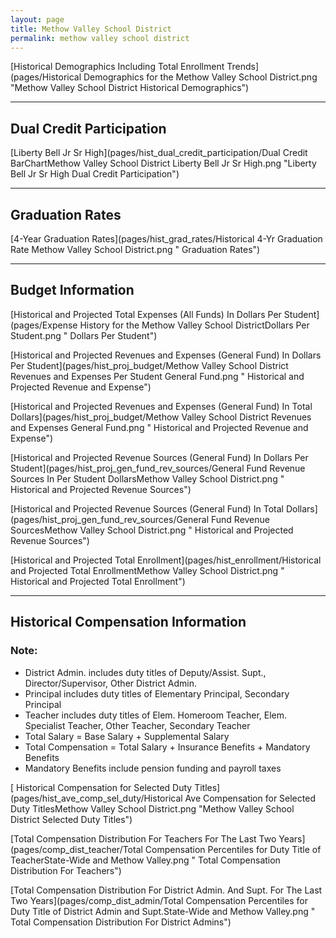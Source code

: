 ```yaml
---
layout: page
title: Methow Valley School District
permalink: methow valley school district
---
```



[Historical Demographics Including Total Enrollment Trends](pages/Historical Demographics for the Methow Valley School District.png "Methow Valley School District Historical Demographics")

___

## Dual Credit Participation

[Liberty Bell Jr Sr High](pages/hist_dual_credit_participation/Dual Credit BarChartMethow Valley School District Liberty Bell Jr Sr High.png "Liberty Bell Jr Sr High Dual Credit Participation")


___

## Graduation Rates

[4-Year Graduation Rates](pages/hist_grad_rates/Historical 4-Yr Graduation Rate Methow Valley School District.png " Graduation Rates")


___

## Budget Information

[Historical and Projected Total Expenses (All Funds) In Dollars Per Student](pages/Expense History for the Methow Valley School DistrictDollars Per Student.png " Dollars Per Student")

[Historical and Projected Revenues and Expenses (General Fund) In Dollars Per Student](pages/hist_proj_budget/Methow Valley School District Revenues and Expenses Per Student General Fund.png " Historical and Projected Revenue and Expense")

[Historical and Projected Revenues and Expenses (General Fund) In Total Dollars](pages/hist_proj_budget/Methow Valley School District Revenues and Expenses General Fund.png " Historical and Projected Revenue and Expense")

[Historical and Projected Revenue Sources (General Fund) In Dollars Per Student](pages/hist_proj_gen_fund_rev_sources/General Fund Revenue Sources In Per Student DollarsMethow Valley School District.png " Historical and Projected Revenue Sources")

[Historical and Projected Revenue Sources (General Fund) In Total Dollars](pages/hist_proj_gen_fund_rev_sources/General Fund Revenue SourcesMethow Valley School District.png " Historical and Projected Revenue Sources")

[Historical and Projected Total Enrollment](pages/hist_enrollment/Historical and Projected Total EnrollmentMethow Valley School District.png " Historical and Projected Total Enrollment")


___

## Historical Compensation Information
### Note:
- District Admin. includes duty titles of Deputy/Assist. Supt., Director/Supervisor, Other District Admin.
- Principal includes duty titles of Elementary Principal, Secondary Principal
- Teacher includes duty titles of Elem. Homeroom Teacher, Elem. Specialist Teacher, Other Teacher, Secondary Teacher
- Total Salary = Base Salary + Supplemental Salary
- Total Compensation = Total Salary + Insurance Benefits + Mandatory Benefits
- Mandatory Benefits include pension funding and payroll taxes

[ Historical Compensation for Selected Duty Titles](pages/hist_ave_comp_sel_duty/Historical Ave Compensation for Selected Duty TitlesMethow Valley School District.png "Methow Valley School District Selected Duty Titles")

[Total Compensation Distribution For Teachers For The Last Two Years](pages/comp_dist_teacher/Total Compensation Percentiles for Duty Title of TeacherState-Wide and Methow Valley.png " Total Compensation Distribution For Teachers")

[Total Compensation Distribution For District Admin. And Supt. For The Last Two Years](pages/comp_dist_admin/Total Compensation Percentiles for Duty Title of District Admin and Supt.State-Wide and Methow Valley.png " Total Compensation Distribution For District Admins")

